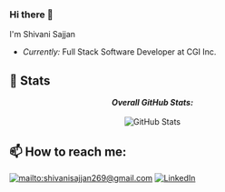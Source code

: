 ### Hi there 👋

I'm Shivani Sajjan
- <i>Currently:</i> Full Stack Software Developer at CGI Inc.


<h2>👀 Stats</h2>

<div>
  <p align="center">
    <b><em>Overall GitHub Stats:</em></b> <br/><br/>
     <img src="https://github-readme-streak-stats.herokuapp.com/?user=shivanisajjan" alt="GitHub Stats" /> <br/>
  </p>
</div>

<h2>📫 How to reach me:</h2>

<a href="mailto:shivanisajjan269@gmail.com">![mailto:shivanisajjan269@gmail.com](https://img.shields.io/badge/Gmail-D14836?style=for-the-badge&logo=gmail&logoColor=white)</a> <a href="https://www.linkedin.com/in/shivanisajjan/">![LinkedIn](https://img.shields.io/badge/LinkedIn-0077B5?style=for-the-badge&logo=linkedin&logoColor=white)</a>
<!--
**shivanisajjan/shivanisajjan** is a ✨ _special_ ✨ repository because its `README.md` (this file) appears on your GitHub profile.

Here are some ideas to get you started:

- 🔭 I’m currently working on ...
- 🌱 I’m currently learning ...
- 👯 I’m looking to collaborate on ...
- 🤔 I’m looking for help with ...
- 💬 Ask me about ...
- 📫 How to reach me: ...
- 😄 Pronouns: ...
- ⚡ Fun fact: ...
-->
